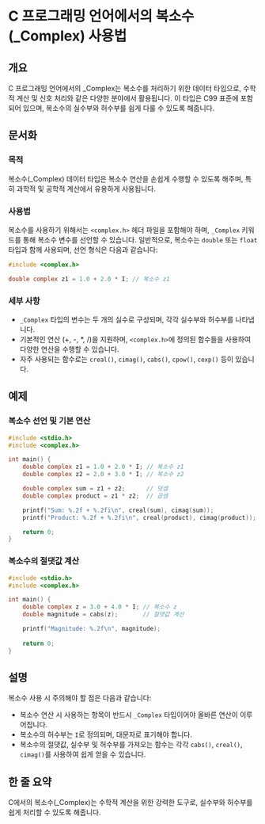 <!--
Meta Description: # C 프로그래밍 언어에서의 복소수(_Complex) 사용법 ## 개요 C 프로그래밍 언어에서의 _Complex는 복소수를 처리하기 위한 데이터 타입으로, 수학적 계산 및 신호 처리와 같은 다양한 분야에서 활용됩니다. 이 타입은 C99 표준에 포함되어 있으며, 복소수의...
Meta Keywords: 복소수, complex, double, _complex, include
-->

# C 프로그래밍 언어에서의 복소수(_Complex) 사용법

## 개요
C 프로그래밍 언어에서의 _Complex는 복소수를 처리하기 위한 데이터 타입으로, 수학적 계산 및 신호 처리와 같은 다양한 분야에서 활용됩니다. 이 타입은 C99 표준에 포함되어 있으며, 복소수의 실수부와 허수부를 쉽게 다룰 수 있도록 해줍니다.

## 문서화
### 목적
복소수(_Complex) 데이터 타입은 복소수 연산을 손쉽게 수행할 수 있도록 해주며, 특히 과학적 및 공학적 계산에서 유용하게 사용됩니다.

### 사용법
복소수를 사용하기 위해서는 `<complex.h>` 헤더 파일을 포함해야 하며, `_Complex` 키워드를 통해 복소수 변수를 선언할 수 있습니다. 일반적으로, 복소수는 `double` 또는 `float` 타입과 함께 사용되며, 선언 형식은 다음과 같습니다:

```c
#include <complex.h>

double complex z1 = 1.0 + 2.0 * I; // 복소수 z1
```

### 세부 사항
- `_Complex` 타입의 변수는 두 개의 실수로 구성되며, 각각 실수부와 허수부를 나타냅니다.
- 기본적인 연산 (+, -, *, /)을 지원하며, `<complex.h>`에 정의된 함수들을 사용하여 다양한 연산을 수행할 수 있습니다.
- 자주 사용되는 함수로는 `creal()`, `cimag()`, `cabs()`, `cpow()`, `cexp()` 등이 있습니다.

## 예제
### 복소수 선언 및 기본 연산
```c
#include <stdio.h>
#include <complex.h>

int main() {
    double complex z1 = 1.0 + 2.0 * I; // 복소수 z1
    double complex z2 = 2.0 + 3.0 * I; // 복소수 z2

    double complex sum = z1 + z2;      // 덧셈
    double complex product = z1 * z2;  // 곱셈

    printf("Sum: %.2f + %.2fi\n", creal(sum), cimag(sum));
    printf("Product: %.2f + %.2fi\n", creal(product), cimag(product));

    return 0;
}
```

### 복소수의 절댓값 계산
```c
#include <stdio.h>
#include <complex.h>

int main() {
    double complex z = 3.0 + 4.0 * I; // 복소수 z
    double magnitude = cabs(z);       // 절댓값 계산

    printf("Magnitude: %.2f\n", magnitude);
    
    return 0;
}
```

## 설명
복소수 사용 시 주의해야 할 점은 다음과 같습니다:
- 복소수 연산 시 사용하는 항목이 반드시 `_Complex` 타입이어야 올바른 연산이 이루어집니다.
- 복소수의 허수부는 `I`로 정의되며, 대문자로 표기해야 합니다.
- 복소수의 절댓값, 실수부 및 허수부를 가져오는 함수는 각각 `cabs()`, `creal()`, `cimag()`를 사용하여 쉽게 얻을 수 있습니다.

## 한 줄 요약
C에서의 복소수(_Complex)는 수학적 계산을 위한 강력한 도구로, 실수부와 허수부를 쉽게 처리할 수 있도록 해줍니다.
